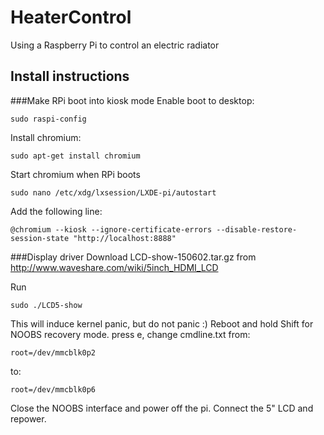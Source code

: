 # HeaterControl
Using a Raspberry Pi to control an electric radiator
## Install instructions

###Make RPi boot into kiosk mode
Enable boot to desktop:
```
sudo raspi-config
```
Install chromium:
```
sudo apt-get install chromium
```
Start chromium when RPi boots
```
sudo nano /etc/xdg/lxsession/LXDE-pi/autostart
```
Add the following line:
```
@chromium --kiosk --ignore-certificate-errors --disable-restore-session-state "http://localhost:8888"
```

###Display driver
Download LCD-show-150602.tar.gz from http://www.waveshare.com/wiki/5inch_HDMI_LCD

Run
```
sudo ./LCD5-show
```
This will induce kernel panic, but do not panic :)
Reboot and hold Shift for NOOBS recovery mode.
press e, change cmdline.txt from:
```
root=/dev/mmcblk0p2
```
to:
```
root=/dev/mmcblk0p6
```
Close the NOOBS interface and power off the pi. Connect the 5" LCD and repower.

